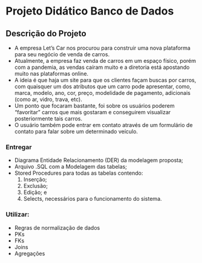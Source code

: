 # Projeto Didático Banco de Dados

## Descrição do Projeto

- A empresa Let’s Car nos procurou para construir uma nova plataforma para seu negócio de 
venda de carros.
- Atualmente, a empresa faz venda de carros em um espaço físico, porém com a pandemia, as 
vendas caíram muito e a diretoria está apostando muito nas plataformas online.
- A ideia é que haja um site para que os clientes façam buscas por carros, com quaisquer um dos 
atributos que um carro pode apresentar, como, marca, modelo, ano, cor, preço, modelidade 
de pagamento, adicionais (como ar, vidro, trava, etc).
- Um ponto que focaram bastante, foi sobre os usuários poderem “favoritar” carros que mais 
gostaram e conseguirem visualizar posteriormente tais carros.
- O usuário também pode entrar em contato através de um formulário de contato para falar 
sobre um determinado veículo.

### Entregar
- Diagrama Entidade Relacionamento (DER) da modelagem proposta;
- Arquivo .SQL com a Modelagem das tabelas;
- Stored Procedures para todas as tabelas contendo:
  1. Inserção;
  2. Exclusão;
  3. Edição; e 
  4. Selects, necessários para o funcionamento do sistema.

### Utilizar:
- Regras de normalização de dados
- PKs
- FKs
- Joins
- Agregações